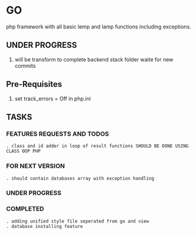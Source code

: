 # GO
php framework with all basic lemp and lamp functions including exceptions.
## UNDER PROGRESS
1. will be transform to complete backend stack folder waite for new commits



## Pre-Requisites
1. set track_errors = Off   in php.ini


## TASKS
### FEATURES REQUESTS AND TODOS
    . class and id adder in loop of result functions SHOULD BE DONE USING CLASS OOP PHP


### FOR NEXT VERSION
    . should contain databases array with exception handling 

    
### UNDER PROGRESS



### COMPLETED
    . adding unified style file seperated from go and view 
    . database installing feature
